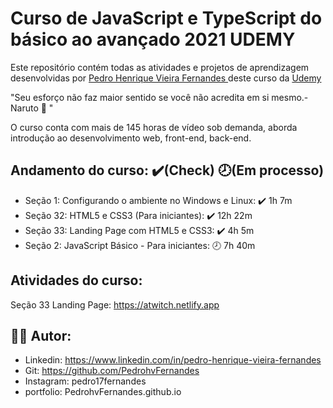 # Curso de JavaScript e TypeScript do básico ao avançado 2021 UDEMY

Este repositório contém todas as atividades e projetos de aprendizagem desenvolvidas por <a href="https://www.linkedin.com/in/pedro-henrique-vieira-fernandes/">Pedro Henrique Vieira Fernandes </a> deste curso da <a href ="https://www.udemy.com/course/curso-de-javascript-moderno-do-basico-ao-avancado/">Udemy </a>

"Seu esforço não faz maior sentido se você não acredita em si mesmo.- Naruto 🍜 "

O curso conta com mais de 145 horas de vídeo sob demanda, aborda introdução ao desenvolvimento web, front-end, back-end.

## Andamento do curso: ✔️(Check) 🕗(Em processo)
- Seção 1: Configurando o ambiente no Windows e Linux: ✔️ 1h 7m
- Seção 32: HTML5 e CSS3 (Para iniciantes): ✔️ 12h 22m
- Seção 33: Landing Page com HTML5 e CSS3:  ✔️ 4h 5m
- Seção 2: JavaScript Básico - Para iniciantes:  🕗 7h 40m

## Atividades do curso:

Seção 33 Landing Page: https://atwitch.netlify.app

## 👨‍💻 Autor:
- Linkedin: https://www.linkedin.com/in/pedro-henrique-vieira-fernandes
- Git: https://github.com/PedrohvFernandes
- Instagram: pedro17fernandes
- portfolio: PedrohvFernandes.github.io
